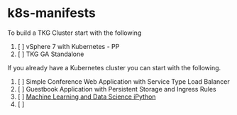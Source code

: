 # k8s-manifests

To build a TKG Cluster start with the following 
1. [ ] vSphere 7 with Kubernetes - PP
2. [ ] TKG GA Standalone 

If you already have a Kubernetes cluster you can start with the following.
1. [ ] Simple Conference Web Application with Service Type Load Balancer
2. [ ] Guestbook Application with Persistent Storage and Ingress Rules
3. [ ] [Machine Learning and Data Science iPython](pacific/applications/jupyter-hub/README.md)
4. [ ] 
